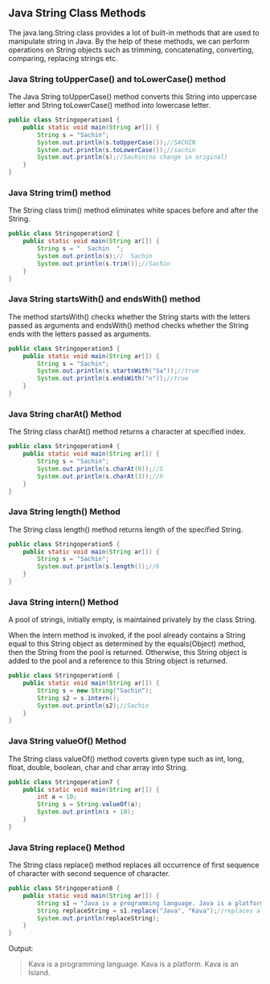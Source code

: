 ## Java String Class Methods

The java.lang.String class provides a lot of built-in methods that are used to manipulate string in Java. By the help of
these methods, we can perform operations on String objects such as trimming, concatenating, converting, comparing,
replacing strings etc.

### Java String toUpperCase() and toLowerCase() method

The Java String toUpperCase() method converts this String into uppercase letter and String toLowerCase() method into
lowercase letter.

```java
public class Stringoperation1 {
    public static void main(String ar[]) {
        String s = "Sachin";
        System.out.println(s.toUpperCase());//SACHIN    
        System.out.println(s.toLowerCase());//sachin    
        System.out.println(s);//Sachin(no change in original)    
    }
}
```

### Java String trim() method

The String class trim() method eliminates white spaces before and after the String.

```java
public class Stringoperation2 {
    public static void main(String ar[]) {
        String s = "  Sachin  ";
        System.out.println(s);//  Sachin      
        System.out.println(s.trim());//Sachin    
    }
}
```

### Java String startsWith() and endsWith() method

The method startsWith() checks whether the String starts with the letters passed as arguments and endsWith() method
checks whether the String ends with the letters passed as arguments.

```java
public class Stringoperation3 {
    public static void main(String ar[]) {
        String s = "Sachin";
        System.out.println(s.startsWith("Sa"));//true    
        System.out.println(s.endsWith("n"));//true    
    }
}
```

### Java String charAt() Method

The String class charAt() method returns a character at specified index.

```java
public class Stringoperation4 {
    public static void main(String ar[]) {
        String s = "Sachin";
        System.out.println(s.charAt(0));//S    
        System.out.println(s.charAt(3));//h    
    }
}
```

### Java String length() Method

The String class length() method returns length of the specified String.

```java
public class Stringoperation5 {
    public static void main(String ar[]) {
        String s = "Sachin";
        System.out.println(s.length());//6    
    }
}
```

### Java String intern() Method

A pool of strings, initially empty, is maintained privately by the class String.

When the intern method is invoked, if the pool already contains a String equal to this String object as determined by
the equals(Object) method, then the String from the pool is returned. Otherwise, this String object is added to the pool
and a reference to this String object is returned.

```java
public class Stringoperation6 {
    public static void main(String ar[]) {
        String s = new String("Sachin");
        String s2 = s.intern();
        System.out.println(s2);//Sachin    
    }
}
```

### Java String valueOf() Method

The String class valueOf() method coverts given type such as int, long, float, double, boolean, char and char array into
String.

```java
public class Stringoperation7 {
    public static void main(String ar[]) {
        int a = 10;
        String s = String.valueOf(a);
        System.out.println(s + 10);
    }
}
```

### Java String replace() Method

The String class replace() method replaces all occurrence of first sequence of character with second sequence of
character.

```java
public class Stringoperation8 {
    public static void main(String ar[]) {
        String s1 = "Java is a programming language. Java is a platform. Java is an Island.";
        String replaceString = s1.replace("Java", "Kava");//replaces all occurrences of "Java" to "Kava"      
        System.out.println(replaceString);
    }
}
```

Output:
> Kava is a programming language. Kava is a platform. Kava is an Island.
     
